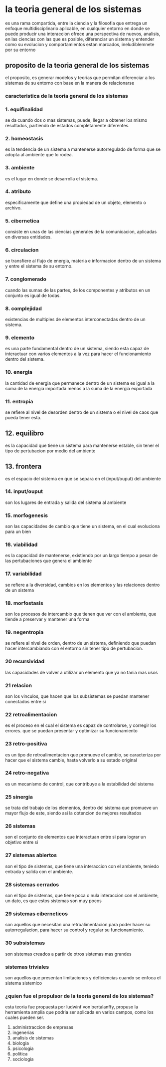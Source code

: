 # la teoria general de los sistemas

 es una rama compartida, entre la ciencia y la filosofia que entrega un enfoque multidisciplinario
 aplicable, en cualquier entorno en donde se puede producir una interaccion ofrece una perspectiva de nuevos, analisis, en las ciencias 
 con las que es posible, diferenciar un sistema y entender como su evolucion y comportamientos estan marcados, ineludiblemnete por su entorno 

 ## proposito de la teoria general de los sistemas

 el proposito, es generar modelos y teorias que permitan diferenciar a los sistemas de su entorno con base en la manera de relacionarse

 ### caracteristica de la teoria general de los sistemas

 ### 1. equifinalidad
 se da cuando dos o mas sistemas, puede, llegar a obtener los mismo resultados, partiendo de estados completamente diferentes.

 ### 2. homeostasis

 es la tendencia de un sistema a mantenerse autorregulado de forma que se adopta al ambiente que lo rodea.

 ### 3. ambiente
 es el lugar en donde se desarrolla el sistema.

 ### 4. atributo
 especificamente que define una propiedad de un objeto, elemento o archivo.

 ### 5. cibernetica
 consiste en unas de las ciencias generales de la comunicacion, aplicadas en diversas entidades. 
 ### 6. circulacion
 se transfiere al flujo de energia, materia e informacion dentro de un sistema y entre el sistema de su entorno.

 ### 7. conglomerado
 cuando las sumas de las partes, de los componentes y atributos en un conjunto es igual de todas.
 ### 8. complejidad
 existencias de multiples de elementos interconectadas dentro de un sistema.
 ### 9. elemento
 es una parte fundamental dentro de un sistema, siendo esta capaz de interactuar con varios elementos a la vez para hacer el funcionamiento dentro del sistema.
 ### 10. energia 
 la cantidad de energia que permanece dentro de un sistema es igual a la suma de la energia importada menos a la suma de la energia exportada

### 11. entropia
se refiere al nivel de desorden dentro de un sistema o el nivel de caos que pueda tener esta.

## 12. equilibro 
es la capacidad que tiene un sistema para mantenerse estable, sin tener el tipo de pertubacion por medio del ambiente

## 13. frontera 
es el espacio del sistema en que se separa en el 
(input/ouput) del ambiente 

### 14. input/ouput 
son los lugares de entrada y salida del sistema al ambiente

### 15. morfogenesis
son las capacidades de cambio que tiene un sistema, en el cual evoluciona para un bien

### 16. viabilidad
es la capacidad de mantenerse, existiendo por un largo tiempo a pesar de las pertubaciones que genera el ambiente

### 17. variabilidad
se refiere a la diversidad, cambios en los elementos y las relaciones dentro de un sistema

### 18. morfostasis
son los procesos de intercambio que tienen que ver con el ambiente, que tiende a preservar y mantener una forma

### 19. negentropia
se refiere al nivel de orden, dentro de un sistema, definiendo que puedan hacer intercambiando con el entorno sin tener tipo de pertubacion.

### 20 recursividad
las capacidades de volver a utilizar un elemento que ya no tania mas usos

### 21 relacion
son los vinculos, que hacen que los subsistemas se puedan mantener conectados entre si

### 22 retroalimentacion 
es el proceso en el cual el sistema es capaz de controlarse, y corregir los errores. que se puedan presentar y optimizar su funcionamiento

### 23 retro-positiva
es un tipo de retroalimentacion que promueve el cambio, se caracteriza por hacer que el sistema cambie, hasta volverlo a su estado original

### 24 retro-negativa 
es un mecanismo de control, que contribuye a la estabilidad del sistema

### 25 sinergia
se trata del trabajo de los elementos, dentro del sistema que promueve un mayor flujo de este, siendo asi la obtencion de mejores resultados

### 26 sistemas

son el conjunto de elementos que interactuan entre si para lograr un objetivo entre si

### 27 sistemas abiertos 
son el tipo de sistemas, que tiene una interaccion con el ambiente, teniedo entrada y salida con el ambiente.

### 28 sistemas cerrados
son el tipo de sistemas, que tiene poca o nula interaccion con el ambiente, un dato, es que estos sistemas son muy pocos 

### 29 sistemas ciberneticos
son aquellos que necesitan una retroalimentacion para poder hacer su autorregulacion, para hacer su control y regular su funcionamiento.

### 30 subsistemas
son sistemas creados a partir de otros sistemas mas grandes

### sistemas triviales

son aquellos que presentan limitaciones y deficiencias cuando se enfoca el sistema sistemico

### ¿quien fue el propulsor de la teoria general de los sistemas?

esta teoria fue propuesta por ludwinf von bertalanffy, propuso la herramienta amplia que podria ser aplicada en varios campos, como los cuales pueden ser.

1. administraccion de empresas
2. ingenerias
3. analisis de sistemas
4. biologia
5. psicologia
6. politica
7. sociologia





